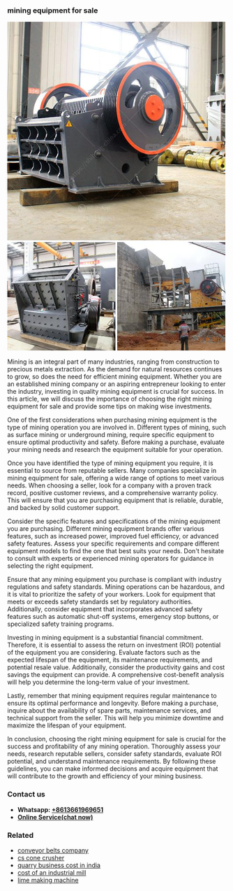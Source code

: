 <h3>mining equipment for sale</h3><img src='1703042233.jpg' alt=''><p>Mining is an integral part of many industries, ranging from construction to precious metals extraction. As the demand for natural resources continues to grow, so does the need for efficient mining equipment. Whether you are an established mining company or an aspiring entrepreneur looking to enter the industry, investing in quality mining equipment is crucial for success. In this article, we will discuss the importance of choosing the right mining equipment for sale and provide some tips on making wise investments.</p><p>One of the first considerations when purchasing mining equipment is the type of mining operation you are involved in. Different types of mining, such as surface mining or underground mining, require specific equipment to ensure optimal productivity and safety. Before making a purchase, evaluate your mining needs and research the equipment suitable for your operation.</p><p>Once you have identified the type of mining equipment you require, it is essential to source from reputable sellers. Many companies specialize in mining equipment for sale, offering a wide range of options to meet various needs. When choosing a seller, look for a company with a proven track record, positive customer reviews, and a comprehensive warranty policy. This will ensure that you are purchasing equipment that is reliable, durable, and backed by solid customer support.</p><p>Consider the specific features and specifications of the mining equipment you are purchasing. Different mining equipment brands offer various features, such as increased power, improved fuel efficiency, or advanced safety features. Assess your specific requirements and compare different equipment models to find the one that best suits your needs. Don't hesitate to consult with experts or experienced mining operators for guidance in selecting the right equipment.</p><p>Ensure that any mining equipment you purchase is compliant with industry regulations and safety standards. Mining operations can be hazardous, and it is vital to prioritize the safety of your workers. Look for equipment that meets or exceeds safety standards set by regulatory authorities. Additionally, consider equipment that incorporates advanced safety features such as automatic shut-off systems, emergency stop buttons, or specialized safety training programs.</p><p>Investing in mining equipment is a substantial financial commitment. Therefore, it is essential to assess the return on investment (ROI) potential of the equipment you are considering. Evaluate factors such as the expected lifespan of the equipment, its maintenance requirements, and potential resale value. Additionally, consider the productivity gains and cost savings the equipment can provide. A comprehensive cost-benefit analysis will help you determine the long-term value of your investment.</p><p>Lastly, remember that mining equipment requires regular maintenance to ensure its optimal performance and longevity. Before making a purchase, inquire about the availability of spare parts, maintenance services, and technical support from the seller. This will help you minimize downtime and maximize the lifespan of your equipment.</p><p>In conclusion, choosing the right mining equipment for sale is crucial for the success and profitability of any mining operation. Thoroughly assess your needs, research reputable sellers, consider safety standards, evaluate ROI potential, and understand maintenance requirements. By following these guidelines, you can make informed decisions and acquire equipment that will contribute to the growth and efficiency of your mining business.</p><h3>Contact us</h3><ul><li><strong>Whatsapp:&nbsp;<a href="https://wa.me/8613661969651">+8613661969651</a></strong></li><li><a href="https://swt.shibang-china.com/?git&amp;zhl&amp;mining equipment for sale"><strong>Online Service(chat now)</strong></a></li></ul><h3>Related</h3><ul><li><a href='conveyor belts company.md'>conveyor belts company</a></li><li><a href='cs cone crusher.md'>cs cone crusher</a></li><li><a href='quarry business cost in india.md'>quarry business cost in india</a></li><li><a href='cost of an industrial mill.md'>cost of an industrial mill</a></li><li><a href='lime making machine.md'>lime making machine</a></li></ul>